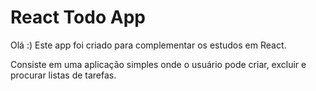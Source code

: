 # React Todo App

Olá :)
Este app foi criado para complementar os estudos em React.

Consiste em uma aplicação simples onde o usuário pode criar, excluir e procurar listas de tarefas.

